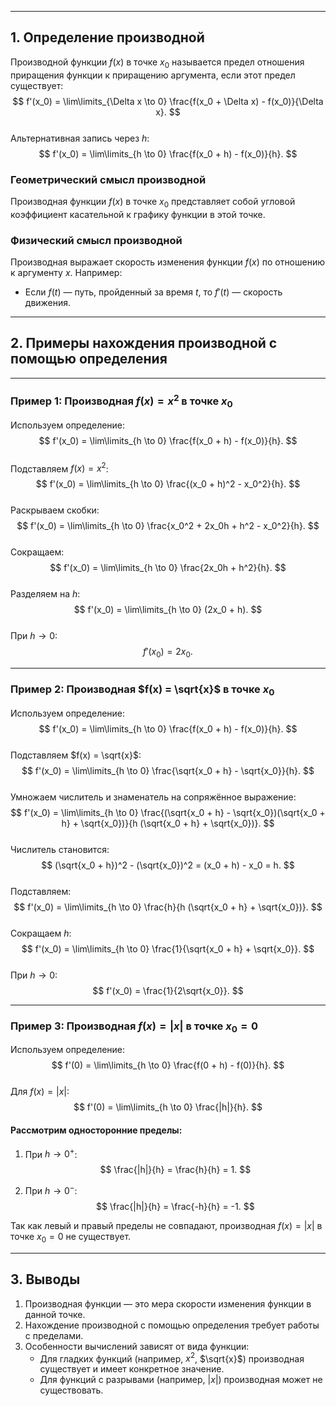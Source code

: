 
---

## 1. Определение производной

Производной функции $f(x)$ в точке $x_0$ называется предел отношения приращения функции к приращению аргумента, если этот предел существует:  
$$
f'(x_0) = \lim\limits_{\Delta x \to 0} \frac{f(x_0 + \Delta x) - f(x_0)}{\Delta x}.
$$  
Альтернативная запись через $h$:  
$$
f'(x_0) = \lim\limits_{h \to 0} \frac{f(x_0 + h) - f(x_0)}{h}.
$$

### Геометрический смысл производной
Производная функции $f(x)$ в точке $x_0$ представляет собой угловой коэффициент касательной к графику функции в этой точке.

### Физический смысл производной
Производная выражает скорость изменения функции $f(x)$ по отношению к аргументу $x$. Например:
- Если $f(t)$ — путь, пройденный за время $t$, то $f'(t)$ — скорость движения.

---

## 2. Примеры нахождения производной с помощью определения

---

### Пример 1: Производная $f(x) = x^2$ в точке $x_0$

Используем определение:  
$$
f'(x_0) = \lim\limits_{h \to 0} \frac{f(x_0 + h) - f(x_0)}{h}.
$$  
Подставляем $f(x) = x^2$:  
$$
f'(x_0) = \lim\limits_{h \to 0} \frac{(x_0 + h)^2 - x_0^2}{h}.
$$  
Раскрываем скобки:  
$$
f'(x_0) = \lim\limits_{h \to 0} \frac{x_0^2 + 2x_0h + h^2 - x_0^2}{h}.
$$  
Сокращаем:  
$$
f'(x_0) = \lim\limits_{h \to 0} \frac{2x_0h + h^2}{h}.
$$  
Разделяем на $h$:  
$$
f'(x_0) = \lim\limits_{h \to 0} (2x_0 + h).
$$  
При $h \to 0$:  
$$
f'(x_0) = 2x_0.
$$

---

### Пример 2: Производная $f(x) = \sqrt{x}$ в точке $x_0$

Используем определение:  
$$
f'(x_0) = \lim\limits_{h \to 0} \frac{f(x_0 + h) - f(x_0)}{h}.
$$  
Подставляем $f(x) = \sqrt{x}$:  
$$
f'(x_0) = \lim\limits_{h \to 0} \frac{\sqrt{x_0 + h} - \sqrt{x_0}}{h}.
$$  
Умножаем числитель и знаменатель на сопряжённое выражение:  
$$
f'(x_0) = \lim\limits_{h \to 0} \frac{(\sqrt{x_0 + h} - \sqrt{x_0})(\sqrt{x_0 + h} + \sqrt{x_0})}{h (\sqrt{x_0 + h} + \sqrt{x_0})}.
$$  
Числитель становится:  
$$
(\sqrt{x_0 + h})^2 - (\sqrt{x_0})^2 = (x_0 + h) - x_0 = h.
$$  
Подставляем:  
$$
f'(x_0) = \lim\limits_{h \to 0} \frac{h}{h (\sqrt{x_0 + h} + \sqrt{x_0})}.
$$  
Сокращаем $h$:  
$$
f'(x_0) = \lim\limits_{h \to 0} \frac{1}{\sqrt{x_0 + h} + \sqrt{x_0}}.
$$  
При $h \to 0$:  
$$
f'(x_0) = \frac{1}{2\sqrt{x_0}}.
$$

---

### Пример 3: Производная $f(x) = |x|$ в точке $x_0 = 0$

Используем определение:  
$$
f'(0) = \lim\limits_{h \to 0} \frac{f(0 + h) - f(0)}{h}.
$$  
Для $f(x) = |x|$:  
$$
f'(0) = \lim\limits_{h \to 0} \frac{|h|}{h}.
$$  

#### Рассмотрим односторонние пределы:  
1. При $h \to 0^+$:  
$$
\frac{|h|}{h} = \frac{h}{h} = 1.
$$  

2. При $h \to 0^-$:  
$$
\frac{|h|}{h} = \frac{-h}{h} = -1.
$$  

Так как левый и правый пределы не совпадают, производная $f(x) = |x|$ в точке $x_0 = 0$ не существует.

---

## 3. Выводы

1. Производная функции — это мера скорости изменения функции в данной точке.
2. Нахождение производной с помощью определения требует работы с пределами.
3. Особенности вычислений зависят от вида функции:
   - Для гладких функций (например, $x^2$, $\sqrt{x}$) производная существует и имеет конкретное значение.
   - Для функций с разрывами (например, $|x|$) производная может не существовать.

